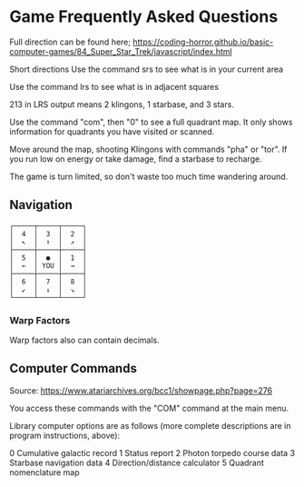 
# Game Frequently Asked Questions

Full direction can be found here; https://coding-horror.github.io/basic-computer-games/84_Super_Star_Trek/javascript/index.html

Short directions
Use the command srs to see what is in your current area

Use the command lrs to see what is in adjacent squares

213 in LRS output means 2 klingons, 1 starbase, and 3 stars.

Use the command "com", then "0" to see a full quadrant map. It only shows information for
quadrants you have visited or scanned.

Move around the map, shooting Klingons with commands "pha" or "tor". If you run low on energy or 
take damage, find a starbase to recharge.

The game is turn limited, so don't waste too much time wandering around.


## Navigation
```
┌─────┬─────┬─────┐
│  4  │  3  │  2  │
│  ↖  │  ↑  │  ↗  │
├─────┼─────┼─────┤
│  5  │  ●  │  1  │
│  ←  │ YOU │  →  │
├─────┼─────┼─────┤
│  6  │  7  │  8  │
│  ↙  │  ↓  │  ↘  │
└─────┴─────┴─────┘
```

### Warp Factors
Warp factors also can contain decimals.

## Computer Commands

Source: https://www.atariarchives.org/bcc1/showpage.php?page=276

You access these commands with the "COM" command at the main menu. 

Library computer options are as follows (more complete descriptions are in program instructions, above):

 0   Cumulative galactic record
 1   Status report
 2   Photon torpedo course data
 3   Starbase navigation data
 4   Direction/distance calculator
 5   Quadrant nomenclature map


